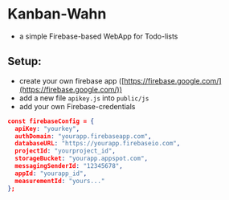 # Kanban-Wahn

* a simple Firebase-based WebApp for Todo-lists

## Setup:

* create your own firebase app ([https://firebase.google.com/](https://firebase.google.com/))
* add a new file `apikey.js` into `public/js`
* add your own Firebase-credentials

```json
const firebaseConfig = {
  apiKey: "yourkey",
  authDomain: "yourapp.firebaseapp.com",
  databaseURL: "https://yourapp.firebaseio.com",
  projectId: "yourproject_id",
  storageBucket: "yourapp.appspot.com",
  messagingSenderId: "12345678",
  appId: "yourapp_id",
  measurementId: "yours..."
};
```

